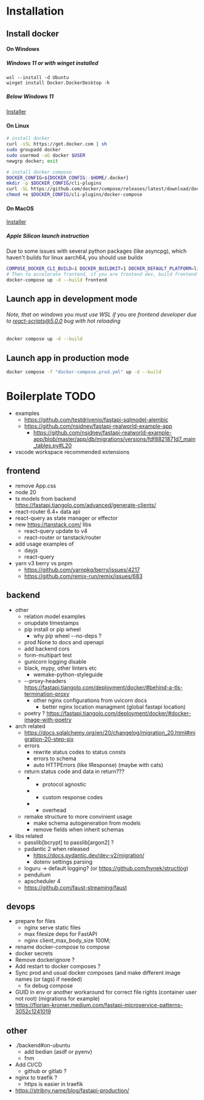 # Installation
## Install docker
#### On Windows
##### Windows 11 or with winget installed
```pwsh
wsl --install -d Ubuntu
winget install Docker.DockerDesktop -h
```
##### Below Windows 11
[Installer](https://desktop.docker.com/win/main/amd64/Docker%20Desktop%20Installer.exe)
#### On Linux
```bash
# install docker
curl -sSL https://get.docker.com | sh
sudo groupadd docker
sudo usermod -aG docker $USER
newgrp docker; exit

# install docker compose
DOCKER_CONFIG=${DOCKER_CONFIG:-$HOME/.docker}
mkdir -p $DOCKER_CONFIG/cli-plugins
curl -SL https://github.com/docker/compose/releases/latest/download/docker-compose-linux-$(uname -i) -o $DOCKER_CONFIG/cli-plugins/docker-compose
chmod +x $DOCKER_CONFIG/cli-plugins/docker-compose
```
#### On MacOS
[Installer](https://docs.docker.com/desktop/install/mac-install/)
##### Apple Silicon launch instruction
Due to some issues with several python packages (like asyncpg), which haven't builds for linux aarch64, you should use buildx
```zsh
COMPOSE_DOCKER_CLI_BUILD=1 DOCKER_BUILDKIT=1 DOCKER_DEFAULT_PLATFORM=linux/amd64 docker-compose up -d --build
# Then to accelerate frontend, if you are frontend dev, build frontend without buildx
docker-compose up -d --build frontend
```
## Launch app in development mode
###### Note, that on windows you must use WSL if you are frontend developer due to react-scripts@5.0.0 bug with hot reloading
```bash
docker compose up -d --build
```
## Launch app in production mode
```bash
docker compose -f "docker-compose.prod.yml" up -d --build
```
# Boilerplate TODO
- examples
  - https://github.com/testdrivenio/fastapi-sqlmodel-alembic
  - https://github.com/nsidnev/fastapi-realworld-example-app
    - https://github.com/nsidnev/fastapi-realworld-example-app/blob/master/app/db/migrations/versions/fdf8821871d7_main_tables.py#L20
- vscode workspace recommended extensions
## frontend
- remove App.css
- node 20
- ts models from backend https://fastapi.tiangolo.com/advanced/generate-clients/
- react-router 6.4+ data api
- react-query as state manager or effector
- new https://tanstack.com/ libs
  - react-query update to v4
  - react-router or tanstack/router
- add usage examples of
  - dayjs
  - react-query
- yarn v3 berry vs pnpm
  - https://github.com/yarnpkg/berry/issues/4217
  - https://github.com/remix-run/remix/issues/683
## backend
- other
  - relation model examples
  - onupdate timestamps
  - pip install or pip wheel
    - why pip wheel --no-deps ?
  - prod None to docs and openapi
  - add backend cors
  - form-multipart test
  - gunicorn logging disable
  - black, mypy, other linters etc
    - wemake-python-styleguide
  - --proxy-headers https://fastapi.tiangolo.com/deployment/docker/#behind-a-tls-termination-proxy
    - other nginx configurations from uvicorn docs
      - better nginx location managment (global fastapi location)
  - poetry ? https://fastapi.tiangolo.com/deployment/docker/#docker-image-with-poetry
- arch related
  - https://docs.sqlalchemy.org/en/20/changelog/migration_20.html#migration-20-step-six
  - errors
    - rewrite status codes to status consts
    - errors to schema
    - auto HTTPErrors (like IResponse) (maybe with cats)
  - return status code and data in return???
    - + protocol agnostic
    - + custom response codes
    - - overhead
  - remake structure to more convinient usage
    - make schema autogeneration from models
    - remove fields when inherit schemas
- libs related
  - passlib[bcrypt] to passlib[argon2] ?
  - padantic 2 when released
    - https://docs.pydantic.dev/dev-v2/migration/
    - dotenv settings parsing
  - loguru -> default logging? (or https://github.com/hynek/structlog)
  - pendulium
  - apscheduler 4
  - https://github.com/faust-streaming/faust
## devops
- prepare for files
  - nginx serve static files
  - max filesize deps for FastAPI
  - nginx client_max_body_size 100M;
- rename docker-compose to compose
- docker secrets
- Remove dockerignore ?
- Add restart to docker composes ?
- Sync prod and usual docker composes (and make different image names (or tags) if needed)
  - fix debug compose
- GUID in env or another workaround for correct file rights (container user not root) (migrations for example)
- https://florian-kromer.medium.com/fastapi-microservice-patterns-3052c1241019
## other
- ./backend#on-ubuntu
  - add bedian (asdf or pyenv)
  - fnm
- Add CI/CD
  - github or gitlab ?
- nginx to traefik ?
  - https is easier in traefik
- https://stribny.name/blog/fastapi-production/
